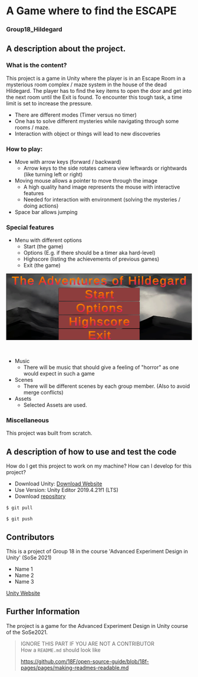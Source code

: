 # A Game where to find the ESCAPE
### Group18_Hildegard

## A description about the project.
### What is the content?
This project is a game in Unity where the player is in an Escape Room in a mysterious room complex / maze system in the house of the dead Hildegard.
The player has to find the key items to open the door and get into the next room until 
the Exit is found.
To encounter this tough task, a time limit is set to increase the pressure.

* There are different modes (Timer versus no timer)
* One has to solve different mysteries while navigating through some rooms / maze.
* Interaction with object or things will lead to new discoveries

### How to play:
* Move with arrow keys (forward / backward)
    * Arrow keys to the side rotates camera view leftwards or rightwards (like turning left or right)
* Moving mouse allows a pointer to move through the image
    * A high quality hand image represents the mouse with interactive features
    * Needed for interaction with environment (solving the mysteries / doing actions)
* Space bar allows jumping

### Special features
* Menu with different options
    * Start (the game)
    * Options (E.g. if there should be a timer aka hard-level)
    * Highscore (listing the achievements of previous games)
    * Exit (the game)

![](pictures/MainMenu_Picture.png)

<br />

* Music
    * There will be music that should give a feeling of "horror" as one would expect in such a game
* Scenes
    * There will be different scenes by each group member. (Also to avoid merge conflicts) 
* Assets
    * Selected Assets are used.

### Miscellaneous
This project was built from scratch.

## A description of how to use and test the code
How do I get this project to work on my machine? How can I develop for this project?

* Download Unity: [Download Website](https://unity3d.com/de/get-unity/download)
* Use Version: Unity Editor 2019.4.21f1 (LTS)
* Download [repository](https://github.com/DanielAlmes/Group18_Hildegard)

```shell
$ git pull
```

```shell
$ git push
```

## Contributors
This is a project of Group 18 in the course 'Advanced Experiment Design in Unity' (SoSe 2021)
* Name 1
* Name 2
* Name 3

[Unity Website](https://unity.com/de)


## Further Information
The project is a game for the Advanced Experiment Design in Unity course of the SoSe2021.

> IGNORE THIS PART IF YOU ARE NOT A CONTRIBUTOR\
> How a `README.md` should look like
>
> https://github.com/18F/open-source-guide/blob/18f-pages/pages/making-readmes-readable.md
